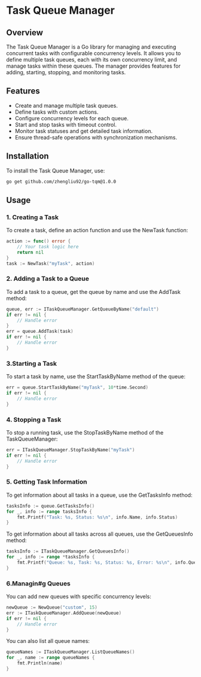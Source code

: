 # Task Queue Manager

## Overview

The Task Queue Manager is a Go library for managing and executing concurrent tasks with configurable concurrency levels. It allows you to define multiple task queues, each with its own concurrency limit, and manage tasks within these queues. The manager provides features for adding, starting, stopping, and monitoring tasks.

## Features

- Create and manage multiple task queues.
- Define tasks with custom actions.
- Configure concurrency levels for each queue.
- Start and stop tasks with timeout control.
- Monitor task statuses and get detailed task information.
- Ensure thread-safe operations with synchronization mechanisms.

## Installation

To install the Task Queue Manager, use:

```bash
go get github.com/zhengliu92/go-tqm@1.0.0
```

## Usage

### 1. Creating a Task

To create a task, define an action function and use the NewTask function:

```go
action := func() error {
    // Your task logic here
    return nil
}
task := NewTask("myTask", action)
```

### 2. Adding a Task to a Queue

To add a task to a queue, get the queue by name and use the AddTask method:

```go
queue, err := ITaskQueueManager.GetQueueByName("default")
if err != nil {
    // Handle error
}
err = queue.AddTask(task)
if err != nil {
    // Handle error
}
```

### 3.Starting a Task

To start a task by name, use the StartTaskByName method of the queue:

```go
err = queue.StartTaskByName("myTask", 10*time.Second)
if err != nil {
    // Handle error
}
```

### 4. Stopping a Task

To stop a running task, use the StopTaskByName method of the TaskQueueManager:

```go
err = ITaskQueueManager.StopTaskByName("myTask")
if err != nil {
    // Handle error
}
```

### 5. Getting Task Information

To get information about all tasks in a queue, use the GetTasksInfo method:

```go
tasksInfo := queue.GetTasksInfo()
for _, info := range tasksInfo {
    fmt.Printf("Task: %s, Status: %s\n", info.Name, info.Status)
}
```

To get information about all tasks across all queues, use the GetQueuesInfo method:

```go
tasksInfo := ITaskQueueManager.GetQueuesInfo()
for _, info := range *tasksInfo {
    fmt.Printf("Queue: %s, Task: %s, Status: %s, Error: %s\n", info.Queue, info.Name, info.Status, info.ErrorMsg)
}
```

### 6.Managin#g Queues

You can add new queues with specific concurrency levels:

```go
newQueue := NewQueue("custom", 15)
err := ITaskQueueManager.AddQueue(newQueue)
if err != nil {
    // Handle error
}
```

You can also list all queue names:

```go
queueNames := ITaskQueueManager.ListQueueNames()
for _, name := range queueNames {
    fmt.Println(name)
}
```
